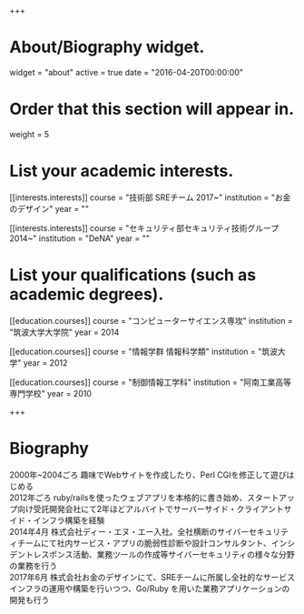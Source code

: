 +++
# About/Biography widget.
widget = "about"
active = true
date = "2016-04-20T00:00:00"

# Order that this section will appear in.
weight = 5

# List your academic interests.
[[interests.interests]]
  course = "技術部 SREチーム 2017~"
  institution = "お金のデザイン"
  year = ""

[[interests.interests]]
  course = "セキュリティ部セキュリティ技術グループ 2014~"
  institution = "DeNA"
  year = ""



# List your qualifications (such as academic degrees).
[[education.courses]]
  course = "コンピューターサイエンス専攻"
  institution = "筑波大学大学院"
  year = 2014

[[education.courses]]
  course = "情報学群 情報科学類"
  institution = "筑波大学"
  year = 2012

[[education.courses]]
  course = "制御情報工学科"
  institution = "阿南工業高等専門学校"
  year = 2010


+++

# Biography

2000年~2004ごろ 趣味でWebサイトを作成したり、Perl CGIを修正して遊びはじめる</br>
2012年ごろ ruby/railsを使ったウェブアプリを本格的に書き始め、スタートアップ向け受託開発会社にて2年ほどアルバイトでサーバーサイド・クライアントサイド・インフラ構築を経験</br>
2014年4月 株式会社ディー・エヌ・エー入社。全社横断のサイバーセキュリティチームにて社内サービス・アプリの脆弱性診断や設計コンサルタント、インシデントレスポンス活動、業務ツールの作成等サイバーセキュリティの様々な分野の業務を行う</br>
2017年6月 株式会社お金のデザインにて、SREチームに所属し全社的なサービスインフラの運用や構築を行いつつ、Go/Ruby を用いた業務アプリケーションの開発も行う</br>
